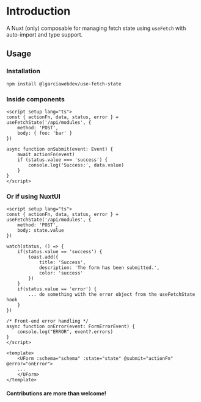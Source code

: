 # Introduction
A Nuxt (only) composable for managing fetch state using `useFetch` with auto-import and type support.

## Usage

### Installation
```
npm install @lgarciawebdev/use-fetch-state
```

### Inside components
```
<script setup lang="ts">
const { actionFn, data, status, error } = useFetchState('/api/modules', {
    method: 'POST',
    body: { foo: 'bar' }
})

async function onSubmit(event: Event) {
    await actionFn(event)
    if (status.value === 'success') {
        console.log('Success:', data.value)
    }
}
</script>
```

### Or if using NuxtUI
```
<script setup lang="ts">
const { actionFn, data, status, error } = useFetchState('/api/modules', {
    method: 'POST',
    body: state.value
})

watch(status, () => {
    if(status.value == 'success') {
        toast.add({
            title: 'Success',
            description: 'The form has been submitted.',
            color: 'success'
        })
    }
    if(status.value == 'error') {
        ... do something with the error object from the useFetchState hook
    }
})

/* Front-end error handling */
async function onError(event: FormErrorEvent) {
    console.log("ERROR", event?.errors)
}
</script>
```
```
<template>
    <UForm :schema="schema" :state="state" @submit="actionFn" @error="onError">
    ...
    </UForm>
</template>
```

#### Contributions are more than welcome!